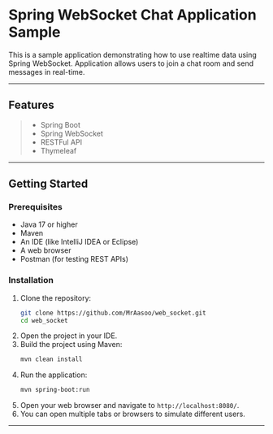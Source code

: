 # Spring WebSocket Chat Application Sample

This is a sample application demonstrating how to use realtime data using Spring WebSocket.
Application allows users to join a chat room and send messages in real-time.

---

## Features

>- Spring Boot
>- Spring WebSocket
>- RESTFul API
>- Thymeleaf

---

## Getting Started

### Prerequisites

- Java 17 or higher
- Maven
- An IDE (like IntelliJ IDEA or Eclipse)
- A web browser
- Postman (for testing REST APIs)

### Installation

1. Clone the repository:
    ```bash
    git clone https://github.com/MrAasoo/web_socket.git
    cd web_socket
    ```
2. Open the project in your IDE.
3. Build the project using Maven:
    ```bash
    mvn clean install
    ```
4. Run the application:
    ```bash
    mvn spring-boot:run
    ```
5. Open your web browser and navigate to `http://localhost:8080/`.
6. You can open multiple tabs or browsers to simulate different users.

---

